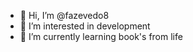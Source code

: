 - 👋 Hi, I’m @fazevedo8
- 👀 I’m interested in development 
- 🌱 I’m currently learning book's from life

<!---
fazevedo8/fazevedo8 is a ✨ special ✨ repository because its `README.md` (this file) appears on your GitHub profile.
You can click the Preview link to take a look at your changes.
--->
